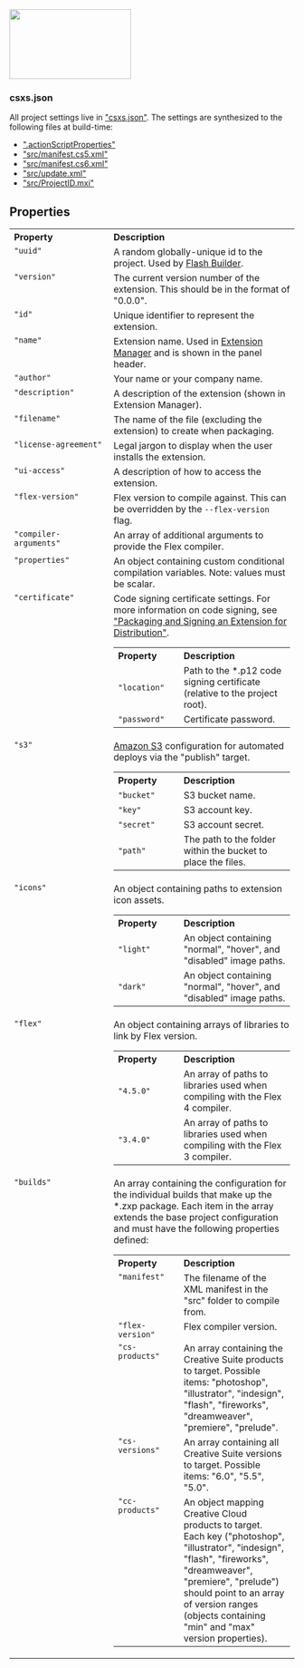 <img src="http://static.creativemarket.com/images/github/logos/csxs@2x.png" width="215" height="123">

### csxs.json

All project settings live in ["csxs.json"](../project/csxs.json). The settings are synthesized to the following files at build-time:

- [".actionScriptProperties"](../project/.actionScriptProperties)
- ["src/manifest.cs5.xml"](../project/src/manifest.cs5.xml)
- ["src/manifest.cs6.xml"](../project/src/manifest.cs6.xml)
- ["src/update.xml"](../project/src/update.xml)
- ["src/ProjectID.mxi"](../project/src/ID.mxi)

## Properties

<table width="100%">
	<tr>
		<th align="left">Property</th>
		<th align="left">Description</th>
	</tr>
	<tr>
		<td valign="top" width="160px"><code>"uuid"</code></td>
		<td valign="top">A random globally-unique id to the project. Used by <a href="http://www.adobe.com/devnet/creativesuite/cs-extension-builder.html">Flash Builder</a>.</td>
	</tr>
	<tr>
		<td valign="top"><code>"version"</code></td>
		<td valign="top">The current version number of the extension. This should be in the format of "0.0.0".</td>
	</tr>
	<tr>
		<td valign="top"><code>"id"</code></td>
		<td valign="top">Unique identifier to represent the extension.</td>
	</tr>
	<tr>
		<td valign="top"><code>"name"</code></td>
		<td valign="top">Extension name. Used in <a href="http://www.adobe.com/exchange/em_download/">Extension Manager</a> and is shown in the panel header.</td>
	</tr>
	<tr>
		<td valign="top"><code>"author"</code></td>
		<td valign="top">Your name or your company name.</td>
	</tr>
	<tr>
		<td valign="top"><code>"description"</code></td>
		<td valign="top">A description of the extension (shown in Extension Manager).</td>
	</tr>
	<tr>
		<td valign="top"><code>"filename"</code></td>
		<td valign="top">The name of the file (excluding the extension) to create when packaging.</td>
	</tr>
	<tr>
		<td valign="top"><code>"license-agreement"</code></td>
		<td valign="top">Legal jargon to display when the user installs the extension.</td>
	</tr>
	<tr>
		<td valign="top"><code>"ui-access"</code></td>
		<td valign="top">A description of how to access the extension.</td>
	</tr>
	<tr>
		<td valign="top"><code>"flex-version"</code></td>
		<td valign="top">Flex version to compile against. This can be overridden by the <code>--flex-version</code> flag.</td>
	</tr>
	<tr>
		<td valign="top"><code>"compiler-arguments"</code></td>
		<td valign="top">An array of additional arguments to provide the Flex compiler.</td>
	</tr>
	<tr>
		<td valign="top"><a name="properties"></a><code>"properties"</code></td>
		<td valign="top">An object containing custom conditional compilation variables. Note: values must be scalar.</td>
	</tr>
	<tr>
		<td valign="top"><a name="certificate"></a><code>"certificate"</code></td>
		<td valign="top">
			Code signing certificate settings. For more information on code signing, see <a href="http://cssdk.host.adobe.com/sdk/1.5/docs/WebHelp/programmers_guide/Deploy.htm">"Packaging and Signing an Extension for Distribution"</a>.
			<table width="100%">
				<tr>
					<th align="left" width="100px">Property</th>
					<th align="left">Description</th>
				</tr>
				<tr>
					<td><code>"location"</code></td>
					<td>Path to the *.p12 code signing certificate (relative to the project root).</td>
				</tr>
				<tr>
					<td><code>"password"</code></td>
					<td>Certificate password.</td>
				</tr>
			</table>
		</td>
	</tr>
	<tr>
		<td valign="top"><a name="s3"></a><code>"s3"</code></td>
		<td valign="top">
			<a href="http://aws.amazon.com/s3/">Amazon S3</a> configuration for automated deploys via the "publish" target.
			<table width="100%">
				<tr>
					<th align="left" width="100px">Property</th>
					<th align="left">Description</th>
				</tr>
				<tr>
					<td><code>"bucket"</code></td>
					<td>S3 bucket name.</td>
				</tr>
				<tr>
					<td><code>"key"</code></td>
					<td>S3 account key.</td>
				</tr>
				<tr>
					<td><code>"secret"</code></td>
					<td>S3 account secret.</td>
				</tr>
				<tr>
					<td><code>"path"</code></td>
					<td>The path to the folder within the bucket to place the files.</td>
				</tr>
			</table>
		</td>
	</tr>
	<tr>
		<td valign="top"><code>"icons"</code></td>
		<td valign="top">
			An object containing paths to extension icon assets.
			<table width="100%">
				<tr>
					<th align="left" width="100px">Property</th>
					<th align="left">Description</th>
				</tr>
				<tr>
					<td><code>"light"</code></td>
					<td>An object containing "normal", "hover", and "disabled" image paths.</td>
				</tr>
				<tr>
					<td><code>"dark"</code></td>
					<td>An object containing "normal", "hover", and "disabled" image paths.</td>
				</tr>
			</table>
		</td>
	</tr>
	<tr>
		<td valign="top"><code>"flex"</code></td>
		<td valign="top">
			An object containing arrays of libraries to link by Flex version.
			<table width="100%">
				<tr>
					<th align="left" width="100px">Property</th>
					<th align="left">Description</th>
				</tr>
				<tr>
					<td><code>"4.5.0"</code></td>
					<td>An array of paths to libraries used when compiling with the Flex 4 compiler.</td>
				</tr>
				<tr>
					<td><code>"3.4.0"</code></td>
					<td>An array of paths to libraries used when compiling with the Flex 3 compiler.</td>
				</tr>
			</table>
		</td>
	</tr>
	<tr>
		<td valign="top"><code>"builds"</code></td>
		<td valign="top">
			An array containing the configuration for the individual builds that make up the *.zxp package.
			Each item in the array extends the base project configuration and must have the following properties defined:
			<table width="100%">
				<tr>
					<th align="left" width="100px">Property</th>
					<th align="left">Description</th>
				</tr>
				<tr>
					<td valign="top"><code>"manifest"</code></td>
					<td valign="top">The filename of the XML manifest in the "src" folder to compile from.</td>
				</tr>
				<tr>
					<td valign="top"><code>"flex-version"</code></td>
					<td valign="top">Flex compiler version.</td>
				</tr>
				<tr>
					<td valign="top"><code>"cs-products"</code></td>
					<td valign="top">An array containing the Creative Suite products to target. Possible items: "photoshop", "illustrator", "indesign", "flash", "fireworks", "dreamweaver", "premiere", "prelude".</td>
				</tr>
				<tr>
					<td valign="top"><code>"cs-versions"</code></td>
					<td valign="top">An array containing all Creative Suite versions to target. Possible items: "6.0", "5.5", "5.0".</td>
				</tr>
				<tr>
					<td valign="top"><code>"cc-products"</code></td>
					<td valign="top">An object mapping Creative Cloud products to target. Each key ("photoshop", "illustrator", "indesign", "flash", "fireworks", "dreamweaver", "premiere", "prelude") should point to an array of version ranges (objects containing "min" and "max" version properties).</td>
				</tr>
			</table>
		</td>
	</tr>
</table>